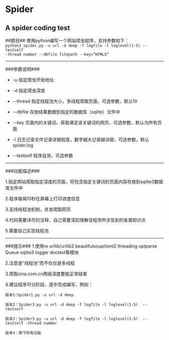 # Spider
A spider coding test
---

##题目##
使用python编写一个网站爬虫程序，支持参数如下：
<code>
python3 spider.py -u url -d deep -f logfile -l loglevel(1-5)  --testself -thread number --dbfile  filepath  --key=”HTML5”
</code>

---

###参数说明###

* -u 指定爬虫开始地址

* -d 指定爬虫深度

* --thread 指定线程池大小，多线程爬取页面，可选参数，默认10

* --dbfile 存放结果数据到指定的数据库（sqlite）文件中

* --key 页面内的关键词，获取满足该关键词的网页，可选参数，默认为所有页面

* -l 日志记录文件记录详细程度，数字越大记录越详细，可选参数，默认spider.log

* --testself 程序自测，可选参数

---
 
###功能描述###

1.指定网站爬取指定深度的页面，将包含指定关键词的页面内容存放到sqlite3数据库文件中

2.程序每隔10秒在屏幕上打印进度信息

3.支持线程池机制，并发爬取网页

4.代码需要详尽的注释，自己需要深刻理解该程序所涉及到的各类知识点

5.需要自己实现线程池

---
 
###提示###
1.使用re  urllib/urllib2  beautifulsoup/lxml2  threading optparse Queue  sqlite3 logger  doctest等模块

2.注意是“线程池”而不仅仅是多线程

3.爬取sina.com.cn两级深度要能正常结束

4.建议程序可分阶段，逐步完成编写，例如：

	版本1:Spider1.py -u url -d deep

	版本2：Spider3.py -u url -d deep -f logfile -l loglevel(1-5)  --testself

	版本3：Spider3.py -u url -d deep -f logfile -l loglevel(1-5)  --testself -thread number

	版本4：剩下所有功能